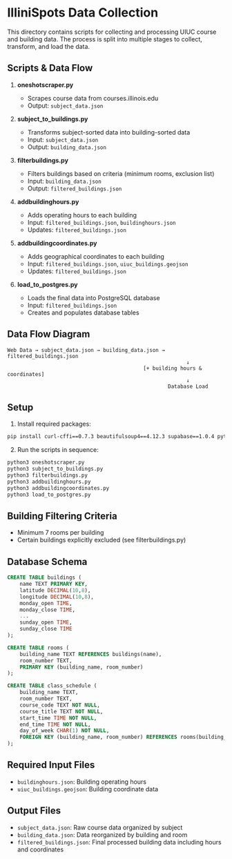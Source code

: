 # IlliniSpots Data Collection

This directory contains scripts for collecting and processing UIUC course and building data. The process is split into multiple stages to collect, transform, and load the data.

## Scripts & Data Flow

1. **oneshotscraper.py**
   - Scrapes course data from courses.illinois.edu
   - Output: `subject_data.json`

2. **subject_to_buildings.py**
   - Transforms subject-sorted data into building-sorted data
   - Input: `subject_data.json`
   - Output: `building_data.json`

3. **filterbuildings.py**
   - Filters buildings based on criteria (minimum rooms, exclusion list)
   - Input: `building_data.json`
   - Output: `filtered_buildings.json`

4. **addbuildinghours.py**
   - Adds operating hours to each building
   - Input: `filtered_buildings.json`, `buildinghours.json`
   - Updates: `filtered_buildings.json`

5. **addbuildingcoordinates.py**
   - Adds geographical coordinates to each building
   - Input: `filtered_buildings.json`, `uiuc_buildings.geojson`
   - Updates: `filtered_buildings.json`

6. **load_to_postgres.py**
   - Loads the final data into PostgreSQL database
   - Input: `filtered_buildings.json`
   - Creates and populates database tables

## Data Flow Diagram
```
Web Data → subject_data.json → building_data.json → filtered_buildings.json
                                                          ↓
                                            [+ building hours & coordinates]
                                                          ↓
                                                    Database Load
```

## Setup

1. Install required packages:
```bash
pip install curl-cffi==0.7.3 beautifulsoup4==4.12.3 supabase==1.0.4 python-dotenv==1.0.0
```

2. Run the scripts in sequence:
```bash
python3 oneshotscraper.py
python3 subject_to_buildings.py
python3 filterbuildings.py
python3 addbuildinghours.py
python3 addbuildingcoordinates.py
python3 load_to_postgres.py
```

## Building Filtering Criteria

- Minimum 7 rooms per building
- Certain buildings explicitly excluded (see filterbuildings.py)

## Database Schema

```sql
CREATE TABLE buildings (
    name TEXT PRIMARY KEY,
    latitude DECIMAL(10,8),
    longitude DECIMAL(10,8),
    monday_open TIME,
    monday_close TIME,
    ...
    sunday_open TIME,
    sunday_close TIME
);

CREATE TABLE rooms (
    building_name TEXT REFERENCES buildings(name),
    room_number TEXT,
    PRIMARY KEY (building_name, room_number)
);

CREATE TABLE class_schedule (
    building_name TEXT,
    room_number TEXT,
    course_code TEXT NOT NULL,
    course_title TEXT NOT NULL,
    start_time TIME NOT NULL,
    end_time TIME NOT NULL,
    day_of_week CHAR(1) NOT NULL,
    FOREIGN KEY (building_name, room_number) REFERENCES rooms(building_name, room_number)
);
```

## Required Input Files

- `buildinghours.json`: Building operating hours
- `uiuc_buildings.geojson`: Building coordinate data

## Output Files

- `subject_data.json`: Raw course data organized by subject
- `building_data.json`: Data reorganized by building and room
- `filtered_buildings.json`: Final processed building data including hours and coordinates
